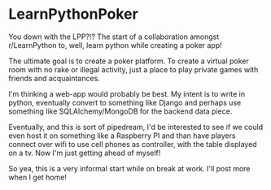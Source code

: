 # LearnPythonPoker
You down with the LPP?!?  The start of a collaboration amongst r/LearnPython to, well, learn python while creating a poker app!

The ultimate goal is to create a poker platform.  To create a virtual poker room with no rake or illegal activity, just 
a place to play private games with friends and acquaintances.  

I'm thinking a web-app would probably be best. My intent is to write in python, eventually convert to something like Django
and perhaps use something like SQLAlchemy/MongoDB for the backend data piece.  

Eventually, and this is sort of pipedream, I'd be interested to see if we could even host it on something like a Raspberry PI and 
than have players connect over wifi to use cell phones as controller, with the table displayed on a tv.  Now I'm just getting 
ahead of myself!

So yea, this is a very informal start while on break at work.  I'll post more when I get home!
